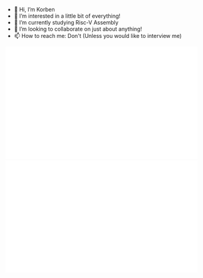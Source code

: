 - 👋 Hi, I’m Korben
- 👀 I’m interested in a little bit of everything!
- 🌱 I’m currently studying Risc-V Assembly
- 💞️ I’m looking to collaborate on just about anything!
- 📫 How to reach me: Don't (Unless you would like to interview me)

![](https://raw.githubusercontent.com/korbexmachina/github-stats/master/generated/overview.svg#gh-dark-mode-only)
![](https://raw.githubusercontent.com/korbexmachina/github-stats/master/generated/languages.svg#gh-dark-mode-only)

